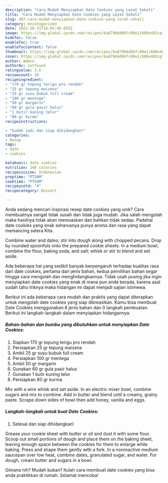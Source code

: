 ```yaml
---
description: "Cara Mudah Menyiapkan Date Cookies yang Lezat Sekali"
title: "Cara Mudah Menyiapkan Date Cookies yang Lezat Sekali"
slug: 407-cara-mudah-menyiapkan-date-cookies-yang-lezat-sekali
category: Uncategorized
date: 2022-10-31T16:05:46.055Z
image: https://img-global.cpcdn.com/recipes/6a87966d66fc08e1/680x482cq70/date-cookies-foto-resep-utama.jpg
hideToc: false
enableToc: true
enableTocContent: false
thumbnail: https://img-global.cpcdn.com/recipes/6a87966d66fc08e1/680x482cq70/date-cookies-foto-resep-utama.jpg
cover: https://img-global.cpcdn.com/recipes/6a87966d66fc08e1/680x482cq70/date-cookies-foto-resep-utama.jpg
author: Admin
authorAv: notfound
ratingvalue: 3.6
reviewcount: 20
recipeingredient:
- "170 gr tepung terigu pro rendah"
- "25 gr tepung maizena"
- "25 gr susu bubuk full cream"
- "100 gr mentega"
- "50 gr margarin"
- "60 gr gula pasir halus"
- "1 butir kuning telur"
- "80 gr kurma"
recipeinstructions:

- "Sudah jadi dan siap dihidangkan!"
categories:
- Resep
tags:
- date
- cookies

katakunci: date cookies 
nutrition: 240 calories
recipecuisine: Indonesian
preptime: "PT20M"
cooktime: "PT59M"
recipeyield: "4"
recipecategory: Dessert

---
```





Anda sedang mencari inspirasi resep date cookies yang unik? Cara membuatnya sangat tidak susah dan tidak juga mudah. Jika salah mengolah maka hasilnya tidak akan memuaskan dan bahkan tidak sedap. Padahal date cookies yang enak seharusnya punya aroma dan rasa yang dapat memancing selera Kita.





Combine water and dates; stir into dough along with chopped pecans. Drop by rounded spoonfuls onto the prepared cookie sheets. In a medium bowl, combine the flour, baking soda, and salt; whisk or stir to blend and set aside.

Ada beberapa hal yang sedikit banyak berpengaruh terhadap kualitas rasa dari date cookies, pertama dari jenis bahan, kedua pemilihan bahan segar hingga cara mengolah dan menghidangkannya. Tidak usah pusing jika ingin menyiapkan date cookies yang enak di mana pun anda berada, karena asal sudah tahu triknya maka hidangan ini dapat menjadi sajian istimewa.






Berikut ini ada beberapa cara mudah dan praktis yang dapat diterapkan untuk mengolah date cookies yang siap dikreasikan. Kamu bisa membuat Date Cookies menggunakan 8 jenis bahan dan 0 langkah pembuatan. Berikut ini langkah-langkah dalam menyiapkan hidangannya.

<!--inarticleads1-->

##### Bahan-bahan dan bumbu yang dibutuhkan untuk menyiapkan Date Cookies:

1. Siapkan 170 gr tepung terigu pro rendah
1. Persiapkan 25 gr tepung maizena
1. Ambil 25 gr susu bubuk full cream
1. Persiapkan 100 gr mentega
1. Ambil 50 gr margarin
1. Gunakan 60 gr gula pasir halus
1. Gunakan 1 butir kuning telur
1. Persiapkan 80 gr kurma


Mix with a wire whisk and set aside. In an electric mixer bowl, combine sugars and mix to combine. Add in butter and blend until a creamy, grainy paste. Scrape down sides of bowl then add honey, vanilla and eggs. 

<!--inarticleads2-->

##### Langkah-langkah untuk buat Date Cookies:


1. Selesai dan siap dihidangkan!

Grease your cookie sheet with butter or oil and dust it with some flour. Scoop out small portions of dough and place them on the baking sheet, leaving enough space between the cookies for them to enlarge while baking. Press and shape them gently with a fork. In a nonreactive medium saucepan over low heat, combine dates, granulated sugar, and water. For dough, cream butter and sugars in a bowl. 

Gimana nih? Mudah bukan? Itulah cara membuat date cookies yang bisa anda praktikkan di rumah. Selamat mencoba!
